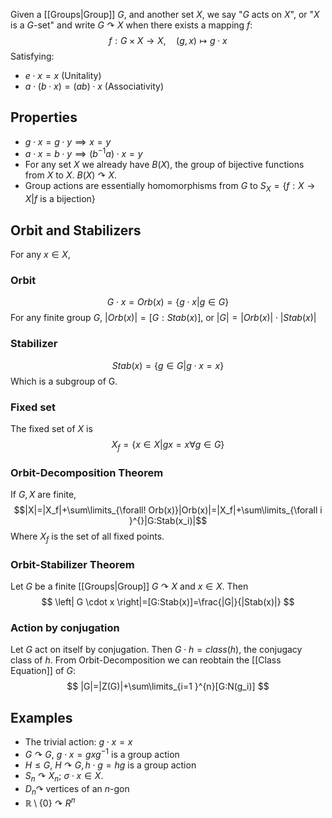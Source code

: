 Given a [[Groups|Group]] $G$, and another set $X$, we say "$G$ acts on $X$", or "$X$ is a $G$-set" and write $G\curvearrowright X$ when there exists a mapping $f$:
$$f:G\times X\to X,\quad (g,x)\mapsto g\cdot x$$
Satisfying:
- $e\cdot x=x$ (Unitality)
- $a\cdot(b\cdot x)=(ab)\cdot x$ (Associativity)
## Properties
- $g\cdot x=g\cdot y\implies x=y$
- $a\cdot x=b\cdot y\implies(b^{-1}a)\cdot x=y$
- For any set $X$ we already have $B(X)$, the group of bijective functions from $X$ to $X$. $B(X)\curvearrowright X$.
- Group actions are essentially homomorphisms from $G$ to $S_X=\{ f:X\to X| f\text{ is a bijection} \}$
## Orbit and Stabilizers
For any $x \in X$, 
### Orbit
$$G\cdot x=Orb(x)=\{ g\cdot x|g\in G \}$$
For any finite group $G$, $|Orb(x)|=[G:Stab(x)]$, or $|G|=|Orb(x)|\cdot|Stab(x)|$
### Stabilizer
$$Stab(x)=\{ g\in G|g\cdot x=x \}$$
Which is a subgroup of G.
### Fixed set
The fixed set of $X$ is 
$$
X_{f}=\{ x \in X|gx=x \forall g\in G \}
$$
### Orbit-Decomposition Theorem
If $G,X$ are finite,
$$|X|=|X_f|+\sum\limits_{\forall! Orb(x)}|Orb(x)|=|X_f|+\sum\limits_{\forall i }^{}|G:Stab(x_i)|$$
Where $X_f$ is the set of all fixed points.
### Orbit-Stabilizer Theorem
Let $G$ be a finite [[Groups|Group]] $G\curvearrowright X$ and $x \in X$. Then
$$
\left| G \cdot x \right|=[G:Stab(x)]=\frac{|G|}{|Stab(x)|} 
$$
### Action by conjugation
Let $G$ act on itself by conjugation. Then $G\cdot h=class(h)$, the conjugacy class of $h$. From Orbit-Decomposition we can reobtain the [[Class Equation]] of $G$:
$$
|G|=|Z(G)|+\sum\limits_{i=1 }^{n}[G:N(g_i)]
$$
## Examples
- The trivial action: $g\cdot x=x$
- $G\curvearrowright G$, $g\cdot x=gxg^{-1}$ is a group action
- $H\leq G$, $H\curvearrowright G,\,h\cdot g= hg$  is a group action
- $S_n\curvearrowright X_n$; $\sigma\cdot x \in X$.
- $D_n\curvearrowright$ vertices of an $n$-gon
- $\mathbb{R} \setminus \{ 0 \}\curvearrowright R^{n}$